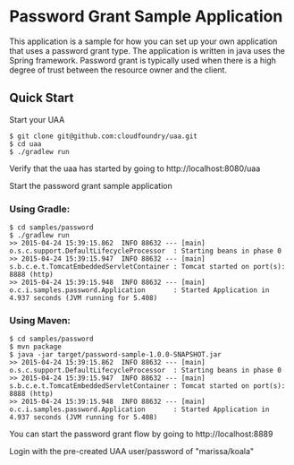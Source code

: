 # Password Grant Sample Application

This application is a sample for how you can set up your own application that uses a password grant type. The application is written in java uses the Spring framework.
Password grant is typically used when there is a high degree of trust between the resource owner and the client.

## Quick Start

Start your UAA

    $ git clone git@github.com:cloudfoundry/uaa.git
    $ cd uaa
    $ ./gradlew run

Verify that the uaa has started by going to http://localhost:8080/uaa

Start the password grant sample application

### Using Gradle:

    $ cd samples/password
    $ ./gradlew run
    >> 2015-04-24 15:39:15.862  INFO 88632 --- [main] o.s.c.support.DefaultLifecycleProcessor  : Starting beans in phase 0
    >> 2015-04-24 15:39:15.947  INFO 88632 --- [main] s.b.c.e.t.TomcatEmbeddedServletContainer : Tomcat started on port(s): 8888 (http)
    >> 2015-04-24 15:39:15.948  INFO 88632 --- [main] o.c.i.samples.password.Application       : Started Application in 4.937 seconds (JVM running for 5.408)


### Using Maven:

    $ cd samples/password
    $ mvn package
    $ java -jar target/password-sample-1.0.0-SNAPSHOT.jar
    >> 2015-04-24 15:39:15.862  INFO 88632 --- [main] o.s.c.support.DefaultLifecycleProcessor  : Starting beans in phase 0
    >> 2015-04-24 15:39:15.947  INFO 88632 --- [main] s.b.c.e.t.TomcatEmbeddedServletContainer : Tomcat started on port(s): 8888 (http)
    >> 2015-04-24 15:39:15.948  INFO 88632 --- [main] o.c.i.samples.password.Application       : Started Application in 4.937 seconds (JVM running for 5.408)

You can start the password grant flow by going to http://localhost:8889

Login with the pre-created UAA user/password of "marissa/koala"